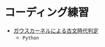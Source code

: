 # コーディング練習
* [ガウスカーネルによる古文時代判定](https://github.com/Satoru-Shibata-JPN/GaussianKernels/blob/main/GaussianKernelClassification.ipynb)
    * `Python`
